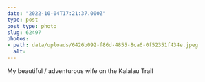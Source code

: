 ```yaml
---
date: "2022-10-04T17:21:37.000Z"
type: post 
post_type: photo
slug: 62497
photos: 
- path: data/uploads/6426b092-f86d-4855-8ca6-0f52351f434e.jpeg
  alt: 
---
```

My beautiful / adventurous wife on the Kalalau Trail 
